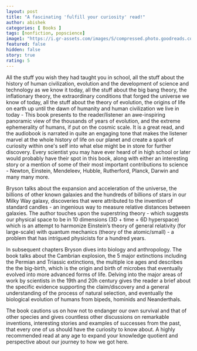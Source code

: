 ```yaml
---
layout: post
title: "A fascinating 'fulfill your curiosity' read!"
author: abishek
categories: [ Books ]
tags: [nonfiction, popscience]
image1: "https://i.gr-assets.com/images/S/compressed.photo.goodreads.com/books/1433086293l/21._SY475_.jpg"
featured: false
hidden: false
story: true
rating: 5
---
```


All the stuff you wish they had taught you in school, all the stuff about the history of human civilization, evolution and the development of science and technology as we know it today, all the stuff about the big bang theory, the inflationary theory, the extraordinary conditions that forged the universe we know of today, all the stuff about the theory of evolution, the origins of life on earth up until the dawn of humanity and human civilization we live in today - This book presents to the reader/listener an awe-inspiring panoramic view of the thousands of years of evolution, and the extreme ephemerality of humans, if put on the cosmic scale. It is a great read, and the audiobook is narrated in quite an engaging tone that makes the listener marvel at the whole history of life on our planet and create a spark of curiosity within one's self into what else might be in store for further discovery. Every scientist you may have ever heard of in high school or later would probably have their spot in this book, along with either an interesting story or a mention of some of their most important contributions to science - Newton, Einstein, Mendeleev, Hubble, Rutherford, Planck, Darwin and many many more.

Bryson talks about the expansion and acceleration of the universe, the billions of other known galaxies and the hundreds of billions of stars in our Milky Way galaxy, discoveries that were attributed to the invention of standard candles - an ingenious way to measure relative distances between galaxies. The author touches upon the superstring theory - which suggests our physical space to be in 10 dimensions (3D + time + 6D hyperspace) which is an attempt to harmonize Einstein’s theory of general relativity (for large-scale) with quantum mechanics (theory of the atomic/small) - a problem that has intrigued physicists for a hundred years.

In subsequent chapters Bryson dives into biology and anthropology. The book talks about the Cambrian explosion, the 5 major extinctions including the Permian and Triassic extinctions, the multiple ice ages and describes the the big-birth, which is the origin and birth of microbes that eventually evolved into more advanced forms of life. Delving into the major areas of work by scientists in the 19th and 20h century gives the reader a brief about the specific evidence supporting the claim/discovery and a general understanding of the process of natural selection, and eventually the biological evolution of humans from bipeds, hominids and Neanderthals.

The book cautions us on how not to endanger our own survival and that of other species and gives countless other discussions on remarkable inventions, interesting stories and examples of successes from the past, that every one of us should have the curiosity to know about. A highly recommended read at any age to expand your knowledge quotient and perspective about our journey to how we got here.
